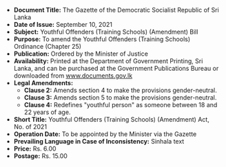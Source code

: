 - **Document Title:** The Gazette of the Democratic Socialist Republic of Sri Lanka
- **Date of Issue:** September 10, 2021
- **Subject:** Youthful Offenders (Training Schools) (Amendment) Bill
- **Purpose:** To amend the Youthful Offenders (Training Schools) Ordinance (Chapter 25)
- **Publication:** Ordered by the Minister of Justice
- **Availability:** Printed at the Department of Government Printing, Sri Lanka, and can be purchased at the Government Publications Bureau or downloaded from www.documents.gov.lk
- **Legal Amendments:**
  - **Clause 2:** Amends section 4 to make the provisions gender-neutral.
  - **Clause 3:** Amends section 5 to make the provisions gender-neutral.
  - **Clause 4:** Redefines "youthful person" as someone between 18 and 22 years of age.
- **Short Title:** Youthful Offenders (Training Schools) (Amendment) Act, No. of 2021
- **Operation Date:** To be appointed by the Minister via the Gazette
- **Prevailing Language in Case of Inconsistency:** Sinhala text
- **Price:** Rs. 6.00
- **Postage:** Rs. 15.00